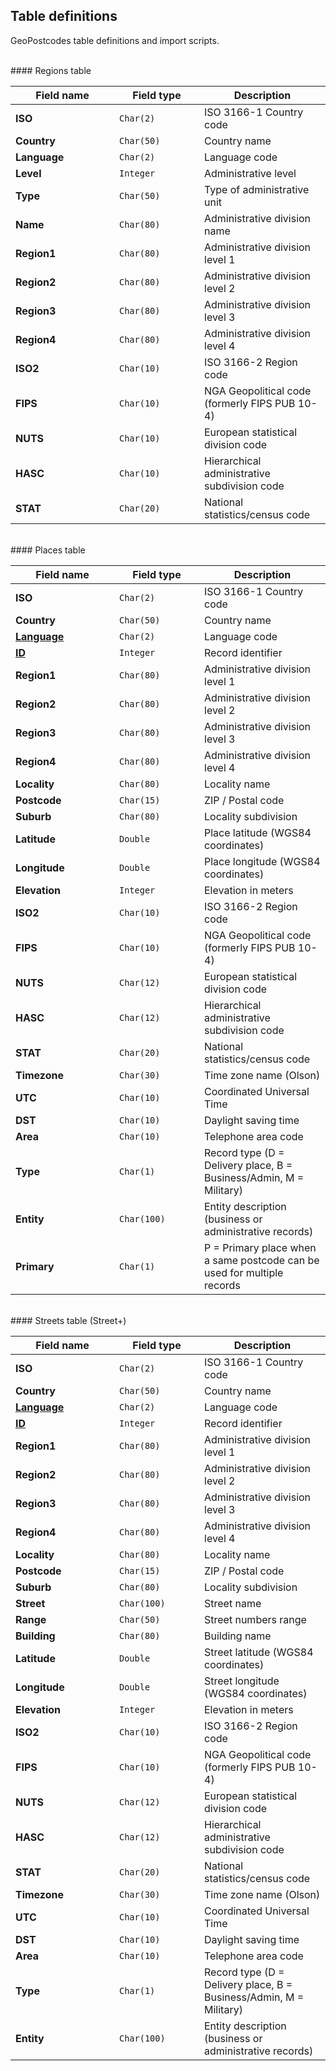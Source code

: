 ## Table definitions
GeoPostcodes table definitions and import scripts.

<br>
#### Regions table

<table class="table table-bordered table-striped">
<thead>
  <tr><th width="150">Field name</th><th width="120">Field type</th><th>Description</th></tr>
</thead>
<tbody>
  <tr><td><b>ISO</b></td><td><code>Char(2)</code></td><td>ISO 3166-1 Country code</td></tr>
  <tr><td><b>Country</b></td><td><code>Char(50)</code></td><td>Country name</td></tr>
  <tr><td><b>Language</b></td><td><code>Char(2)</code></td><td>Language code</td></tr>
  <tr><td><b>Level</b></td><td><code>Integer</code></td><td>Administrative level</td></tr>
  <tr><td><b>Type</b></td><td><code>Char(50)</code></td><td>Type of administrative unit</td></tr>
  <tr><td><b>Name</b></td><td><code>Char(80)</code></td><td>Administrative division name</td></tr>
  <tr><td><b>Region1</b></td><td><code>Char(80)</code></td><td>Administrative division level 1</td></tr>
  <tr><td><b>Region2</b></td><td><code>Char(80)</code></td><td>Administrative division level 2</td></tr>
  <tr><td><b>Region3</b></td><td><code>Char(80)</code></td><td>Administrative division level 3</td></tr>
  <tr><td><b>Region4</b></td><td><code>Char(80)</code></td><td>Administrative division level 4</td></tr>
  <tr><td><b>ISO2</b></td><td><code>Char(10)</code></td><td>ISO 3166-2 Region code</td></tr>
  <tr><td><b>FIPS</b></td><td><code>Char(10)</code></td><td>NGA Geopolitical code (formerly FIPS PUB 10-4)</td></tr>
  <tr><td><b>NUTS</b></td><td><code>Char(10)</code></td><td>European statistical division code</td></tr>
  <tr><td><b>HASC</b></td><td><code>Char(10)</code></td><td>Hierarchical administrative subdivision code</td></tr>
  <tr><td><b>STAT</b></td><td><code>Char(20)</code></td><td>National statistics/census code</td></tr>
</tbody>
</table>

<br>
#### Places table

<table class="table table-bordered table-striped">
<thead>
  <tr><th width="150">Field name</th><th width="120">Field type</th><th>Description</th></tr>
</thead>
<tbody>
  <tr><td><b>ISO</b></td><td><code>Char(2)</code></td><td>ISO 3166-1 Country code</td></tr>
  <tr><td><b>Country</b></td><td><code>Char(50)</code></td><td>Country name</td></tr>
  <tr><td><b><u>Language</u></b></td><td><code>Char(2)</code></td><td>Language code</td></tr>
  <tr><td><b><u>ID</u></b></td><td><code>Integer</code></td><td>Record identifier</td>
  </tr><tr><td><b>Region1</b></td><td><code>Char(80)</code></td><td>Administrative division level 1</td></tr>
  <tr><td><b>Region2</b></td><td><code>Char(80)</code></td><td>Administrative division level 2</td></tr>
  <tr><td><b>Region3</b></td><td><code>Char(80)</code></td><td>Administrative division level 3</td></tr>
  <tr><td><b>Region4</b></td><td><code>Char(80)</code></td><td>Administrative division level 4</td></tr>
  <tr><td><b>Locality</b></td><td><code>Char(80)</code></td><td>Locality name</td></tr>
  <tr><td><b>Postcode</b></td><td><code>Char(15)</code></td><td>ZIP / Postal code</td></tr>
  <tr><td><b>Suburb</b></td><td><code>Char(80)</code></td><td>Locality subdivision</td></tr>
  <tr><td><b>Latitude</b></td><td><code>Double</code></td><td>Place latitude (WGS84 coordinates)</td></tr>
  <tr><td><b>Longitude</b></td><td><code>Double</code></td><td>Place longitude (WGS84 coordinates)</td></tr>
  <tr><td><b>Elevation</b></td><td><code>Integer</code></td><td>Elevation in meters</td></tr>
  <tr><td><b>ISO2</b></td><td><code>Char(10)</code></td><td>ISO 3166-2 Region code</td></tr>
  <tr><td><b>FIPS</b></td><td><code>Char(10)</code></td><td>NGA Geopolitical code (formerly FIPS PUB 10-4)</td></tr>
  <tr><td><b>NUTS</b></td><td><code>Char(12)</code></td><td>European statistical division code</td></tr>
  <tr><td><b>HASC</b></td><td><code>Char(12)</code></td><td>Hierarchical administrative subdivision code</td></tr>
  <tr><td><b>STAT</b></td><td><code>Char(20)</code></td><td>National statistics/census code</td></tr>
  <tr><td><b>Timezone</b></td><td><code>Char(30)</code></td><td>Time zone name (Olson)</td></tr>
  <tr><td><b>UTC</b></td><td><code>Char(10)</code></td><td>Coordinated Universal Time</td></tr>
  <tr><td><b>DST</b></td><td><code>Char(10)</code></td><td>Daylight saving time</td></tr>
  <tr><td><b>Area</b></td><td><code>Char(10)</code></td><td>Telephone area code</td></tr>
  <tr><td><b>Type</b></td><td><code>Char(1)</code></td><td>Record type (D = Delivery place, B = Business/Admin, M = Military)</td></tr>
  <tr><td><b>Entity</b></td><td><code>Char(100)</code></td><td>Entity description (business or administrative records)</td></tr>
  <tr><td><b>Primary</b></td><td><code>Char(1)</code></td><td>P = Primary place when a same postcode can be used for multiple records</td></tr>
</tbody>
</table>

<br>
#### Streets table (Street+)

<table class="table table-bordered table-striped">
<thead>
  <tr><th width="150">Field name</th><th width="120">Field type</th><th>Description</th></tr>
</thead>
<tbody>
  <tr><td><b>ISO</b></td><td><code>Char(2)</code></td><td>ISO 3166-1 Country code</td></tr>
  <tr><td><b>Country</b></td><td><code>Char(50)</code></td><td>Country name</td></tr>
  <tr><td><b><u>Language</u></b></td><td><code>Char(2)</code></td><td>Language code</td></tr>
  <tr><td><b><u>ID</u></b></td><td><code>Integer</code></td><td>Record identifier</td></tr>
  <tr><td><b>Region1</b></td><td><code>Char(80)</code></td><td>Administrative division level 1</td></tr>
  <tr><td><b>Region2</b></td><td><code>Char(80)</code></td><td>Administrative division level 2</td></tr>
  <tr><td><b>Region3</b></td><td><code>Char(80)</code></td><td>Administrative division level 3</td></tr>
  <tr><td><b>Region4</b></td><td><code>Char(80)</code></td><td>Administrative division level 4</td></tr>
  <tr><td><b>Locality</b></td><td><code>Char(80)</code></td><td>Locality name</td></tr>
  <tr><td><b>Postcode</b></td><td><code>Char(15)</code></td><td>ZIP / Postal code</td></tr>
  <tr><td><b>Suburb</b></td><td><code>Char(80)</code></td><td>Locality subdivision</td></tr>
  <tr><td><b>Street</b></td><td><code>Char(100)</code></td><td>Street name</td></tr>
  <tr><td><b>Range</b></td><td><code>Char(50)</code></td><td>Street numbers range</td></tr>
  <tr><td><b>Building</b></td><td><code>Char(80)</code></td><td>Building name</td></tr>
  <tr><td><b>Latitude</b></td><td><code>Double</code></td><td>Street latitude (WGS84 coordinates)</td></tr>
  <tr><td><b>Longitude</b></td><td><code>Double</code></td><td>Street longitude (WGS84 coordinates)</td></tr>
  <tr><td><b>Elevation</b></td><td><code>Integer</code></td><td>Elevation in meters</td></tr>
  <tr><td><b>ISO2</b></td><td><code>Char(10)</code></td><td>ISO 3166-2 Region code</td></tr>
  <tr><td><b>FIPS</b></td><td><code>Char(10)</code></td><td>NGA Geopolitical code (formerly FIPS PUB 10-4)</td></tr>
  <tr><td><b>NUTS</b></td><td><code>Char(12)</code></td><td>European statistical division code</td></tr>
  <tr><td><b>HASC</b></td><td><code>Char(12)</code></td><td>Hierarchical administrative subdivision code</td></tr>
  <tr><td><b>STAT</b></td><td><code>Char(20)</code></td><td>National statistics/census code</td></tr>
  <tr><td><b>Timezone</b></td><td><code>Char(30)</code></td><td>Time zone name (Olson)</td></tr>
  <tr><td><b>UTC</b></td><td><code>Char(10)</code></td><td>Coordinated Universal Time</td></tr>
  <tr><td><b>DST</b></td><td><code>Char(10)</code></td><td>Daylight saving time</td></tr>
  <tr><td><b>Area</b></td><td><code>Char(10)</code></td><td>Telephone area code</td></tr>
  <tr><td><b>Type</b></td><td><code>Char(1)</code></td><td>Record type (D = Delivery place, B = Business/Admin, M = Military)</td></tr><tr><td><b>Entity</b></td><td><code>Char(100)</code></td><td>Entity description (business or administrative records)</td></tr>
</tbody>
</table>

